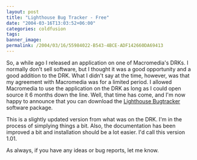 ```yaml
---
layout: post
title: "Lighthouse Bug Tracker - Free"
date: "2004-03-16T13:03:52+06:00"
categories: coldfusion 
tags: 
banner_image: 
permalink: /2004/03/16/55984022-B543-4BCE-ADF142660DA69413
---
```


So, a while ago I released an application on one of Macromedia's DRKs. I normally don't sell software, but I thought it was a good opportunity and a good addition to the DRK. What I didn't say at the time, however, was that my agreement with Macromedia was for a limited period. I allowed Macromedia to use the application on the DRK as long as I could open source it 6 months down the line. Well, that time has come, and I'm now happy to announce that you can download the <a href="http://www.camdenfamily.com/morpheus/downloads/bugtracker.zip">Lighthouse Bugtracker</a> software package. 

This is a slightly updated version from what was on the DRK. I'm in the process of simplying things a bit. Also, the documentation has been improved a bit and installation should be a lot easier. I'd call this version 1.01. 

As always, if you have any ideas or bug reports, let me know.